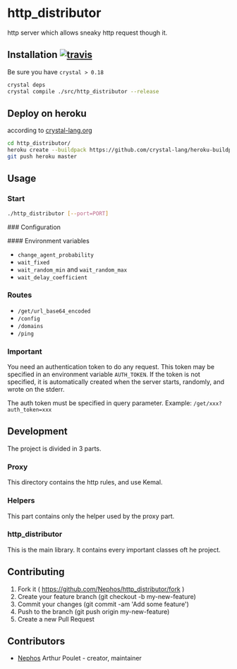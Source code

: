 # http_distributor

http server which allows sneaky http request though it.

## Installation [![travis](https://travis-ci.org/Nephos/http_distributor.svg)](https://travis-ci.org/Nephos/http_distributor)

Be sure you have ``crystal > 0.18``

```sh
crystal deps
crystal compile ./src/http_distributor --release
```

## Deploy on heroku

according to [crystal-lang.org](https://crystal-lang.org/2016/05/26/heroku-buildpack.html)

```sh
cd http_distributor/
heroku create --buildpack https://github.com/crystal-lang/heroku-buildpack-crystal.git
git push heroku master
```

## Usage

### Start
```sh
./http_distributor [--port=PORT]
```

### Configuration

#### Environment variables

- ``change_agent_probability``
- ``wait_fixed``
- ``wait_random_min`` and ``wait_random_max``
- ``wait_delay_coefficient``

### Routes
- ``/get/url_base64_encoded``
- ``/config``
- ``/domains``
- ``/ping``

### Important
You need an authentication token to do any request.
This token may be specified in an environment variable ``AUTH_TOKEN``.
If the token is not specified, it is automatically created when the server
starts, randomly, and wrote on the stderr.

The auth token must be specified in query parameter.
Example: ``/get/xxx?auth_token=xxx``

## Development

The project is divided in 3 parts.

### Proxy
This directory contains the http rules, and use Kemal.

### Helpers
This part contains only the helper used by the proxy part.

### http_distributor
This is the main library. It contains every important classes oft he project.


## Contributing

1. Fork it ( https://github.com/Nephos/http_distributor/fork )
2. Create your feature branch (git checkout -b my-new-feature)
3. Commit your changes (git commit -am 'Add some feature')
4. Push to the branch (git push origin my-new-feature)
5. Create a new Pull Request

## Contributors

- [Nephos](https://github.com/Nephos) Arthur Poulet - creator, maintainer
